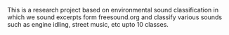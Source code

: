 This is a research project based on environmental sound classification in which we sound excerpts form freesound.org and classify various sounds such as engine idling, 
street music, etc upto 10 classes.
